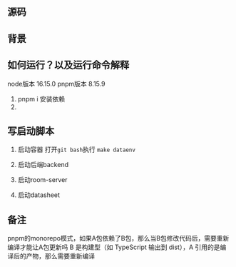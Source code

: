 ## 源码

## 背景

## 如何运行？以及运行命令解释
node版本 16.15.0
pnpm版本 8.15.9

1. pnpm i 安装依赖
2. 

## 写启动脚本
1. 启动容器
打开`git bash`执行 `make dataenv`
2. 启动后端backend

3. 启动room-server
4. 启动datasheet

## 备注
pnpm的monorepo模式，如果A包依赖了B包，那么当B包修改代码后，需要重新编译才能让A包更新吗
B 是构建型（如 TypeScript 输出到 dist），A 引用的是编译后的产物，那么需要重新编译